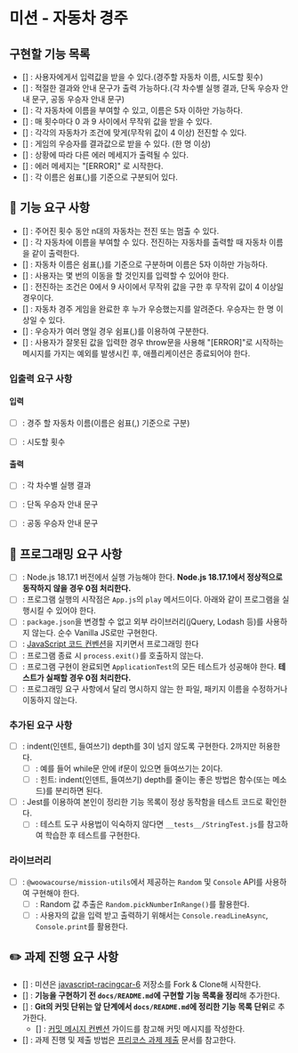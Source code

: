 # 미션 - 자동차 경주

## 구현할 기능 목록

- [] : 사용자에게서 입력값을 받을 수 있다.(경주할 자동차 이름, 시도할 횟수)
- [] : 적절한 결과와 안내 문구가 출력 가능하다.(각 차수별 실행 결과, 단독 우승자 안내 문구, 공동 우승자 안내 문구)
- [] : 각 자동차에 이름을 부여할 수 있고, 이름은 5자 이하만 가능하다.
- [] : 매 횟수마다 0 과 9 사이에서 무작위 값을 받을 수 있다.
- [] : 각각의 자동차가 조건에 맞게(무작위 값이 4 이상) 전진할 수 있다.
- [] : 게임의 우승자를 결과값으로 받을 수 있다. (한 명 이상)
- [] : 상황에 따라 다른 에러 메세지가 출력될 수 있다.
- [] : 에러 메세지는 "[ERROR]" 로 시작한다.
- [] : 각 이름은 쉼표(,)를 기준으로 구분되어 있다.

## 🚀 기능 요구 사항

- [] : 주어진 횟수 동안 n대의 자동차는 전진 또는 멈출 수 있다.
- [] : 각 자동차에 이름을 부여할 수 있다. 전진하는 자동차를 출력할 때 자동차 이름을 같이 출력한다.
- [] : 자동차 이름은 쉼표(,)를 기준으로 구분하며 이름은 5자 이하만 가능하다.
- [] : 사용자는 몇 번의 이동을 할 것인지를 입력할 수 있어야 한다.
- [] : 전진하는 조건은 0에서 9 사이에서 무작위 값을 구한 후 무작위 값이 4 이상일 경우이다.
- [] : 자동차 경주 게임을 완료한 후 누가 우승했는지를 알려준다. 우승자는 한 명 이상일 수 있다.
- [] : 우승자가 여러 명일 경우 쉼표(,)를 이용하여 구분한다.
- [] : 사용자가 잘못된 값을 입력한 경우 throw문을 사용해 "[ERROR]"로 시작하는 메시지를 가지는 예외를 발생시킨 후, 애플리케이션은 종료되어야 한다.

### 입출력 요구 사항

#### 입력

- [ ] : 경주 할 자동차 이름(이름은 쉼표(,) 기준으로 구분)

- [ ] : 시도할 횟수

#### 출력

- [ ] : 각 차수별 실행 결과

- [ ] : 단독 우승자 안내 문구

- [ ] : 공동 우승자 안내 문구

## 🎯 프로그래밍 요구 사항

- [ ] : Node.js 18.17.1 버전에서 실행 가능해야 한다. **Node.js 18.17.1에서 정상적으로 동작하지 않을 경우 0점 처리한다.**
- [ ] : 프로그램 실행의 시작점은 `App.js`의 `play` 메서드이다. 아래와 같이 프로그램을 실행시킬 수 있어야 한다.
- [ ] : `package.json`을 변경할 수 없고 외부 라이브러리(jQuery, Lodash 등)를 사용하지 않는다. 순수 Vanilla JS로만 구현한다.
- [ ] : [JavaScript 코드 컨벤션](https://github.com/woowacourse/woowacourse-docs/tree/main/styleguide/javascript)을 지키면서 프로그래밍 한다
- [ ] : 프로그램 종료 시 `process.exit()`를 호출하지 않는다.
- [ ] : 프로그램 구현이 완료되면 `ApplicationTest`의 모든 테스트가 성공해야 한다. **테스트가 실패할 경우 0점 처리한다.**
- [ ] : 프로그래밍 요구 사항에서 달리 명시하지 않는 한 파일, 패키지 이름을 수정하거나 이동하지 않는다.

### 추가된 요구 사항

- [ ] : indent(인덴트, 들여쓰기) depth를 3이 넘지 않도록 구현한다. 2까지만 허용한다.
  - [ ] : 예를 들어 while문 안에 if문이 있으면 들여쓰기는 2이다.
  - [ ] : 힌트: indent(인덴트, 들여쓰기) depth를 줄이는 좋은 방법은 함수(또는 메소드)를 분리하면 된다.
- [ ] : Jest를 이용하여 본인이 정리한 기능 목록이 정상 동작함을 테스트 코드로 확인한다.
  - [ ] : 테스트 도구 사용법이 익숙하지 않다면 `__tests__/StringTest.js`를 참고하여 학습한 후 테스트를 구현한다.

### 라이브러리

- [ ] : `@woowacourse/mission-utils`에서 제공하는 `Random` 및 `Console` API를 사용하여 구현해야 한다.
  - [ ] : Random 값 추출은 `Random.pickNumberInRange()`를 활용한다.
  - [ ] : 사용자의 값을 입력 받고 출력하기 위해서는 `Console.readLineAsync`, `Console.print`를 활용한다.

## ✏️ 과제 진행 요구 사항

- [] : 미션은 [javascript-racingcar-6](https://github.com/woowacourse-precourse/javascript-racingcar-6) 저장소를 Fork & Clone해 시작한다.
- [] : **기능을 구현하기 전 `docs/README.md`에 구현할 기능 목록을 정리**해 추가한다.
- [] : **Git의 커밋 단위는 앞 단계에서 `docs/README.md`에 정리한 기능 목록 단위**로 추가한다.
  - [] : [커밋 메시지 컨벤션](https://gist.github.com/stephenparish/9941e89d80e2bc58a153) 가이드를 참고해 커밋 메시지를 작성한다.
- [] : 과제 진행 및 제출 방법은 [프리코스 과제 제출](https://github.com/woowacourse/woowacourse-docs/tree/master/precourse) 문서를 참고한다.
